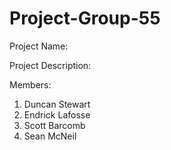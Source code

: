 # Project-Group-55

Project Name:

Project Description:

Members:
1. Duncan Stewart
2. Endrick Lafosse
3. Scott Barcomb
4. Sean McNeil
